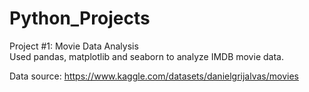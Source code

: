 # Python_Projects

Project #1: Movie Data Analysis <br>
Used pandas, matplotlib and seaborn to analyze IMDB movie data. 

Data source: https://www.kaggle.com/datasets/danielgrijalvas/movies

